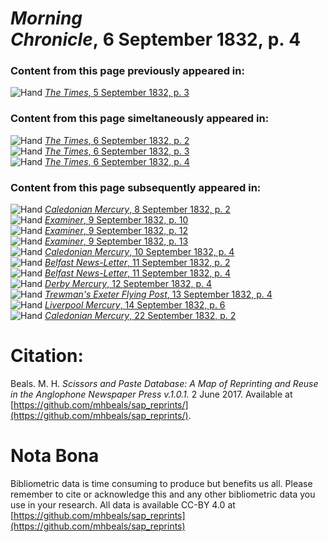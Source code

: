 # *Morning Chronicle*, 6 September 1832, p. 4  
  
### Content from this page previously appeared in:  
![Hand](http://scissorsandpaste.net/wp-content/uploads/2017/06/smallhandpointer.png) [*The Times*, 5 September 1832, p. 3](https://mhbeals.github.io/sap_html/The-Times/The-Times-5-September-1832-p-3)  
  
### Content from this page simeltaneously appeared in:  
![Hand](http://scissorsandpaste.net/wp-content/uploads/2017/06/smallhandpointer.png) [*The Times*, 6 September 1832, p. 2](https://mhbeals.github.io/sap_html/The-Times/The-Times-6-September-1832-p-2)  
![Hand](http://scissorsandpaste.net/wp-content/uploads/2017/06/smallhandpointer.png) [*The Times*, 6 September 1832, p. 3](https://mhbeals.github.io/sap_html/The-Times/The-Times-6-September-1832-p-3)  
![Hand](http://scissorsandpaste.net/wp-content/uploads/2017/06/smallhandpointer.png) [*The Times*, 6 September 1832, p. 4](https://mhbeals.github.io/sap_html/The-Times/The-Times-6-September-1832-p-4)  
  
### Content from this page subsequently appeared in:  
![Hand](http://scissorsandpaste.net/wp-content/uploads/2017/06/smallhandpointer.png) [*Caledonian Mercury*, 8 September 1832, p. 2](https://mhbeals.github.io/sap_html/Caledonian-Mercury/Caledonian-Mercury-8-September-1832-p-2)  
![Hand](http://scissorsandpaste.net/wp-content/uploads/2017/06/smallhandpointer.png) [*Examiner*, 9 September 1832, p. 10](https://mhbeals.github.io/sap_html/Examiner/Examiner-9-September-1832-p-10)  
![Hand](http://scissorsandpaste.net/wp-content/uploads/2017/06/smallhandpointer.png) [*Examiner*, 9 September 1832, p. 12](https://mhbeals.github.io/sap_html/Examiner/Examiner-9-September-1832-p-12)  
![Hand](http://scissorsandpaste.net/wp-content/uploads/2017/06/smallhandpointer.png) [*Examiner*, 9 September 1832, p. 13](https://mhbeals.github.io/sap_html/Examiner/Examiner-9-September-1832-p-13)  
![Hand](http://scissorsandpaste.net/wp-content/uploads/2017/06/smallhandpointer.png) [*Caledonian Mercury*, 10 September 1832, p. 4](https://mhbeals.github.io/sap_html/Caledonian-Mercury/Caledonian-Mercury-10-September-1832-p-4)  
![Hand](http://scissorsandpaste.net/wp-content/uploads/2017/06/smallhandpointer.png) [*Belfast News-Letter*, 11 September 1832, p. 2](https://mhbeals.github.io/sap_html/Belfast-News-Letter/Belfast-News-Letter-11-September-1832-p-2)  
![Hand](http://scissorsandpaste.net/wp-content/uploads/2017/06/smallhandpointer.png) [*Belfast News-Letter*, 11 September 1832, p. 4](https://mhbeals.github.io/sap_html/Belfast-News-Letter/Belfast-News-Letter-11-September-1832-p-4)  
![Hand](http://scissorsandpaste.net/wp-content/uploads/2017/06/smallhandpointer.png) [*Derby Mercury*, 12 September 1832, p. 4](https://mhbeals.github.io/sap_html/Derby-Mercury/Derby-Mercury-12-September-1832-p-4)  
![Hand](http://scissorsandpaste.net/wp-content/uploads/2017/06/smallhandpointer.png) [*Trewman's Exeter Flying Post*, 13 September 1832, p. 4](https://mhbeals.github.io/sap_html/Trewman's-Exeter-Flying-Post/Trewman's-Exeter-Flying-Post-13-September-1832-p-4)  
![Hand](http://scissorsandpaste.net/wp-content/uploads/2017/06/smallhandpointer.png) [*Liverpool Mercury*, 14 September 1832, p. 6](https://mhbeals.github.io/sap_html/Liverpool-Mercury/Liverpool-Mercury-14-September-1832-p-6)  
![Hand](http://scissorsandpaste.net/wp-content/uploads/2017/06/smallhandpointer.png) [*Caledonian Mercury*, 22 September 1832, p. 2](https://mhbeals.github.io/sap_html/Caledonian-Mercury/Caledonian-Mercury-22-September-1832-p-2)  


# Citation: 

Beals. M. H. *Scissors and Paste Database: A Map of Reprinting and Reuse in the Anglophone Newspaper Press v.1.0.1.* 2 June 2017. Available at [https://github.com/mhbeals/sap_reprints/](https://github.com/mhbeals/sap_reprints/). 

# Nota Bona

Bibliometric data is time consuming to produce but benefits us all. Please remember to cite or acknowledge this and any other bibliometric data you use in your research. All data is available CC-BY 4.0 at [https://github.com/mhbeals/sap_reprints](https://github.com/mhbeals/sap_reprints)